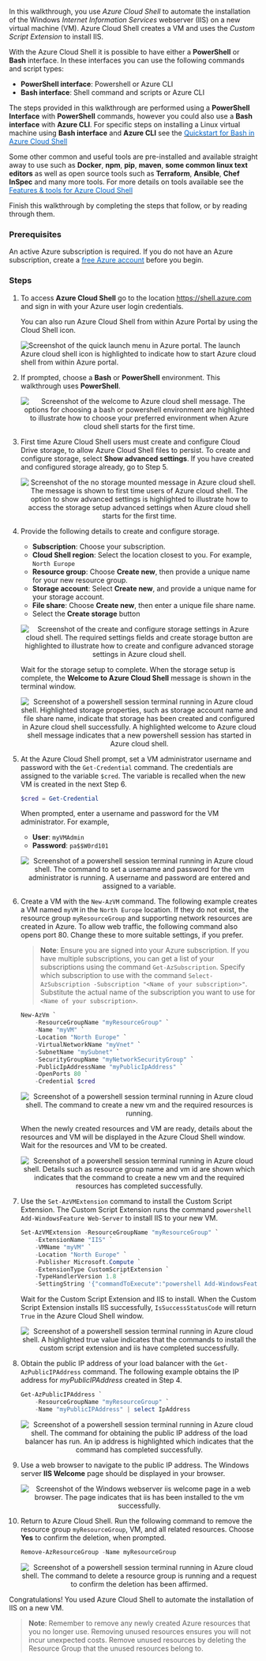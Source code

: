 In this walkthrough, you use *Azure Cloud Shell* to automate the installation of the Windows *Internet Information Services* webserver (IIS) on a new virtual machine (VM). Azure Cloud Shell creates a VM and uses the *Custom Script Extension* to install IIS.


With the Azure Cloud Shell it is possible to have either a **PowerShell** or **Bash** interface. In these interfaces you can use the following commands and script types:

- **PowerShell interface**:  Powershell or Azure CLI 
- **Bash interface**: Shell command and scripts or Azure CLI 

The steps provided in this walkthrough are performed using a **PowerShell Interface** with **PowerShell** commands, however you could also use a **Bash interface** with **Azure CLI**. For specific steps on installing a Linux virtual machine using **Bash interface** and **Azure CLI** see the <a href="https://docs.microsoft.com/en-us/azure/cloud-shell/quickstart" target="_blank"><span style="color: #0066cc;">Quickstart for Bash in Azure Cloud Shell</span></a>

Some other common and useful tools are pre-installed and available straight away to use such as **Docker**, **npm**, **pip**, **maven**, **some common linux text editors** as well as open source tools such as **Terraform**, **Ansible**, **Chef InSpec** and many more tools. For more details on tools  available see the <a href="https://docs.microsoft.com/en-us/azure/cloud-shell/features" target="_blank"><span style="color: #0066cc;">Features & tools for Azure Cloud Shell</span></a>

Finish this walkthrough by completing the steps that follow, or by reading through them.



### Prerequisites

An active Azure subscription is required. If you do not have an Azure subscription, create a <a href="https://azure.microsoft.com/free/" target="_blank"><span style="color: #0066cc;">free Azure account</span></a> before you begin.

### Steps

1. To access **Azure Cloud Shell** go to the location <a href="https://shell.azure.com" target="_blank"><span style="color: #0066cc;">https://shell.azure.com</span></a> and sign in with your Azure user login credentials.


	You can also run Azure Cloud Shell from within Azure Portal by using the Cloud Shell icon.

	<p style="text-align:left;"><img src="../Linked_Image_Files/m02-l05-cloudshell-01-portal-icon.png" alt="Screenshot of the quick launch menu in Azure portal. The launch Azure cloud shell icon is highlighted to indicate how to start Azure cloud shell from within Azure portal."></p>

2. If prompted, choose a **Bash** or **PowerShell** environment. This walkthrough uses **PowerShell**.

	<p style="text-align:center;"><img src="../Linked_Image_Files/m02-l05-cloudshell-02-choose-env.png" alt="Screenshot of the welcome to Azure cloud shell message. The options for choosing a bash or powershell environment are highlighted to illustrate how to choose your preferred environment when Azure cloud shell starts for the first time."></p>

3. First time Azure Cloud Shell users must create and configure Cloud Drive storage, to allow Azure Cloud Shell files to persist. To create and configure storage, select **Show advanced settings**. If you have created and configured storage already, go to Step 5.

	<p style="text-align:center;"><img src="../Linked_Image_Files/m02-l05-cloudshell-03-choose-storage.png" alt="Screenshot of the no storage mounted message in Azure cloud shell. The message is shown to first time users of Azure cloud shell. The option to show advanced settings is highlighted to illustrate how to access the storage setup advanced settings when Azure cloud shell starts for the first time."></p>

4. Provide the following details to create and configure storage.

	- **Subscription**: Choose your subscription.
	- **Cloud Shell region**: Select the location closest to you. For example, `North Europe`
	- **Resource group**: Choose **Create new**, then provide a unique name for your new resource group.
	- **Storage account**: Select **Create new**, and provide a unique name for your storage account.
	- **File share**: Choose **Create new**, then enter a unique file share name.
	- Select the **Create storage** button

	<p style="text-align:center;"><img src="../Linked_Image_Files/m02-l05-cloudshell-04a-set-storage.png" alt="Screenshot of the create and configure storage settings in Azure cloud shell. The required settings fields and create storage button are highlighted to illustrate how to create and configure advanced storage settings in Azure cloud shell."></p>

	Wait for the storage setup to complete. When the storage setup is complete, the **Welcome to Azure Cloud Shell** message is shown in the terminal window.

	<p style="text-align:center;"><img src="../Linked_Image_Files/m02-l05-cloudshell-04b-competed-storage.png" alt="Screenshot of a powershell session terminal running in Azure cloud shell. Highlighted storage properties, such as storage account name and file share name, indicate that storage has been created and configured in Azure cloud shell successfully. A highlighted welcome to Azure cloud shell message indicates that a new powershell session has started in Azure cloud shell."></p>

5. At the Azure Cloud Shell prompt, set a VM administrator username and password with the `Get-Credential` command. The credentials are assigned to the variable `$cred`. The variable is recalled when the new VM is created in the next Step 6.

	```PowerShell
	$cred = Get-Credential
	```

	When prompted, enter a username and password for the VM administrator. For example, 
    - **User**: `myVMAdmin` 
    - **Password**: `pa$$W0rd101`

	<p style="text-align:center;"><img src="../Linked_Image_Files/m02-l05-cloudshell-05-admin-credentials.png" alt="Screenshot of a powershell session terminal running in Azure cloud shell. The command to set a username and password for the vm administrator is running. A username and password are entered and assigned to a variable."></p>

6. Create a VM with the `New-AzVM` command. The following example creates a VM named `myVM` in the `North Europe` location. If they do not exist, the resource group `myResourceGroup` and supporting network resources are created in Azure. To allow web traffic, the following command also opens port 80. Change these to more suitable settings, if you prefer.

    > **Note**: Ensure you are signed into your Azure subscription. If you have multiple subscriptions, you can get a list of your subscriptions using the command `Get-AzSubscription`. Specify which subscription to use with the command `Select-AzSubscription -Subscription "<Name of your subscription>"`. Substitute the actual name of the subscription you want to use for `<Name of your subscription>`.

	```PowerShell
	New-AzVm `
		-ResourceGroupName "myResourceGroup" `
		-Name "myVM" `
		-Location "North Europe" `
		-VirtualNetworkName "myVnet" `
		-SubnetName "mySubnet" `
		-SecurityGroupName "myNetworkSecurityGroup" `
		-PublicIpAddressName "myPublicIpAddress" `
		-OpenPorts 80 `
		-Credential $cred
	```

	<p style="text-align:center;"><img src="../Linked_Image_Files/m02-l05-cloudshell-06a-create-vm-start.png" alt="Screenshot of a powershell session terminal running in Azure cloud shell. The command to create a new vm and the required resources is running."></p>

	When the newly created resources and VM are ready, details about the resources and VM will be displayed in the Azure Cloud Shell window. Wait for the resources and VM to be created.

	<p style="text-align:center;"><img src="../Linked_Image_Files/m02-l05-cloudshell-06b-create-vm-finish.png" alt="Screenshot of a powershell session terminal running in Azure cloud shell. Details such as resource group name and vm id are shown which indicates that the command to create a new vm and the required resources has completed successfully."></p>

7. Use the `Set-AzVMExtension` command to install the Custom Script Extension. The Custom Script Extension runs the command `powershell Add-WindowsFeature Web-Server` to install IIS to your new VM.

	```PowerShell
	Set-AzVMExtension -ResourceGroupName "myResourceGroup" `
		-ExtensionName "IIS" `
		-VMName "myVM" `
		-Location "North Europe" `
		-Publisher Microsoft.Compute `
		-ExtensionType CustomScriptExtension `
		-TypeHandlerVersion 1.8 `
		-SettingString '{"commandToExecute":"powershell Add-WindowsFeature Web-Server"}'
	```

	Wait for the Custom Script Extension and IIS to install. When the Custom Script Extension installs IIS successfully, `IsSuccessStatusCode` will return `True` in the Azure Cloud Shell window.

	<p style="text-align:center;"><img src="../Linked_Image_Files/m02-l05-cloudshell-07-iis-installed.png" alt="Screenshot of a powershell session terminal running in Azure cloud shell. A highlighted true value indicates that the commands to install the custom script extension and iis have completed successfully."></p>

8. Obtain the public IP address of your load balancer with the `Get-AzPublicIPAddress` command. The following example obtains the IP address for *myPublicIPAddress* created in Step 4.

	```PowerShell
	Get-AzPublicIPAddress `
		-ResourceGroupName "myResourceGroup" `
		-Name "myPublicIPAddress" | select IpAddress
	```

	<p style="text-align:center;"><img src="../Linked_Image_Files/m02-l05-cloudshell-08-obtain-ip.png" alt="Screenshot of a powershell session terminal running in Azure cloud shell. The command for obtaining the public IP address of the load balancer has run. An ip address is highlighted which indicates that the command has completed successfully."></p>

9. Use a web browser to navigate to the public IP address. The Windows server **IIS Welcome** page should be displayed in your browser.

	<p style="text-align:center;"><img src="../Linked_Image_Files/m02-l05-cloudshell-09-iss-welcome.png" alt="Screenshot of the Windows webserver iis welcome page in a web browser. The page indicates that iis has been installed to the vm successfully."></p>

10. Return to Azure Cloud Shell. Run the following command to remove the resource group `myResourceGroup`, VM, and all related resources. Choose **Yes** to confirm the deletion, when prompted.

	```PowerShell
	Remove-AzResourceGroup -Name myResourceGroup
	```

	<p style="text-align:center;"><img src="../Linked_Image_Files/m02-l05-cloudshell-10-delete-resourcegroup.png" alt="Screenshot of a powershell session terminal running in Azure cloud shell. The command to delete a resource group is running and a request to confirm the deletion has been affirmed."></p>

Congratulations! You used Azure Cloud Shell to automate the installation of IIS on a new VM.

> **Note**: Remember to remove any newly created Azure resources that you no longer use. Removing unused resources ensures you will not incur unexpected costs. Remove unused resources by deleting the Resource Group that the unused resources belong to.
